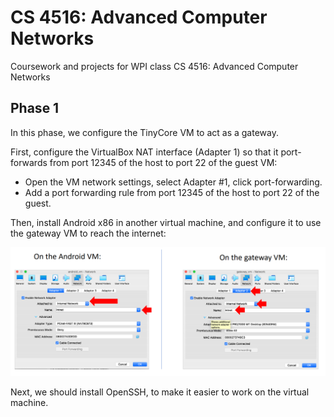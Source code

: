 # CS 4516: Advanced Computer Networks

Coursework and projects for WPI class CS 4516: Advanced Computer Networks

## Phase 1

In this phase, we configure the TinyCore VM to act as a gateway.

First, configure the VirtualBox NAT interface (Adapter 1) so that it
port-forwards from port 12345 of the host to port 22 of the guest VM:

* Open the VM network settings, select Adapter #1, click port-forwarding.
* Add a port forwarding rule from port 12345 of the host to port 22 of the
  guest.

Then, install Android x86 in another virtual machine, and configure it to use
the gateway VM to reach the internet:

![](phase1/virtualbox-config.png)

Next, we should install OpenSSH, to make it easier to work on the virtual
machine.
